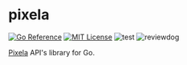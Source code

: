 pixela
===
[![Go Reference](https://pkg.go.dev/badge/github.com/budougumi0617/pixela.svg)](https://pkg.go.dev/github.com/budougumi0617/pixela)
[![MIT License](http://img.shields.io/badge/license-MIT-blue.svg?style=flat-square)](LICENSE)
![test](https://github.com/budougumi0617/pixela/workflows/test/badge.svg)
![reviewdog](https://github.com/budougumi0617/pixela/workflows/reviewdog/badge.svg)


[Pixela](https://pixe.la/) API's library for Go.



